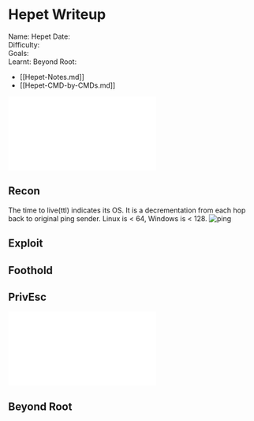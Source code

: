 # Hepet Writeup

Name: Hepet
Date:  
Difficulty:  
Goals:  
Learnt:
Beyond Root:

- [[Hepet-Notes.md]]
- [[Hepet-CMD-by-CMDs.md]]


![](Hepet-map.excalidraw.md)

## Recon

The time to live(ttl) indicates its OS. It is a decrementation from each hop back to original ping sender. Linux is < 64, Windows is < 128.
![ping](Screenshots/ping.png)
	
## Exploit

## Foothold

## PrivEsc

![](Hepet-map.excalidraw.md)

## Beyond Root


